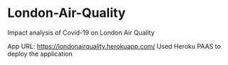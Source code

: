 # London-Air-Quality
Impact analysis of Covid-19 on London Air Quality


App URL: https://londonairquality.herokuapp.com/
Used Heroku PAAS to deploy the application
